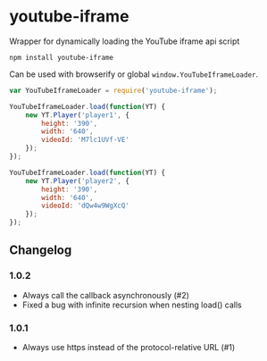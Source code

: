 # youtube-iframe
Wrapper for dynamically loading the YouTube iframe api script

```
npm install youtube-iframe
```

Can be used with browserify or global `window.YouTubeIframeLoader`.


```js
var YouTubeIframeLoader = require('youtube-iframe');

YouTubeIframeLoader.load(function(YT) {
	new YT.Player('player1', {
		height: '390',
		width: '640',
		videoId: 'M7lc1UVf-VE'
	});
});

YouTubeIframeLoader.load(function(YT) {
	new YT.Player('player2', {
		height: '390',
		width: '640',
		videoId: 'dQw4w9WgXcQ'
	});
});
```


## Changelog

### 1.0.2

* Always call the callback asynchronously (#2)
* Fixed a bug with infinite recursion when nesting load() calls

### 1.0.1

* Always use https instead of the protocol-relative URL (#1)